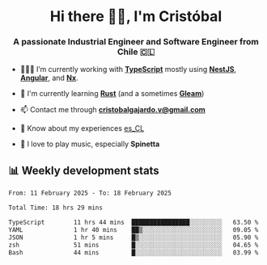 <h1 align="center">Hi there ✌🏻, I'm Cristóbal</h1>
<h3 align="center">A passionate Industrial Engineer and Software Engineer from Chile 🇨🇱</h3>

- 🧑🏻‍💻 I’m currently working with **[TypeScript](https://www.typescriptlang.org)** mostly using **[NestJS](https://nestjs.com)**, **[Angular](https://angular.io)**, and **[Nx](https://nx.dev)**.

- 🌱 I'm currently learning **[Rust](https://www.rust-lang.org)** (and a sometimes **[Gleam](https://gleam.run/)**)

- 📫 Contact me through **cristobalgajardo.v@gmail.com**

- 📄 Know about my experiences [es_CL](https://bit.ly/cv-cristobal-gajardo)

- 🎸 I love to play music, especially **Spinetta**

## 📊 Weekly development stats

<!--START_SECTION:waka-->

```txt
From: 11 February 2025 - To: 18 February 2025

Total Time: 18 hrs 29 mins

TypeScript        11 hrs 44 mins  ████████████████░░░░░░░░░   63.50 %
YAML              1 hr 40 mins    ██▒░░░░░░░░░░░░░░░░░░░░░░   09.05 %
JSON              1 hr 5 mins     █▒░░░░░░░░░░░░░░░░░░░░░░░   05.90 %
zsh               51 mins         █░░░░░░░░░░░░░░░░░░░░░░░░   04.65 %
Bash              44 mins         █░░░░░░░░░░░░░░░░░░░░░░░░   03.99 %
```

<!--END_SECTION:waka-->

